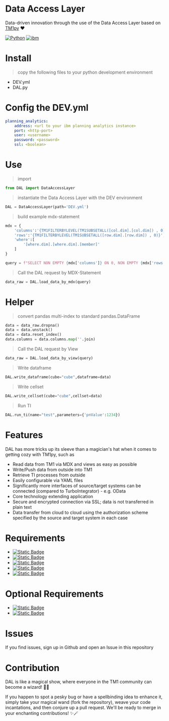 # Data Access Layer 

Data-driven innovation through the use of the Data Access Layer based on [TM1py](https://github.com/cubewise-code/tm1py) ❤️

[![Python](https://img.shields.io/badge/python-3670A0?style=for-the-badge&logo=python&logoColor=ffdd54)](https://www.python.org/)
[![ibm](https://img.shields.io/badge/-PlanningAnalytics-052FAD?logo=ibm&style=for-the-badge)](https://www.ibm.com/de-de/products/planning-analytics?utm_content=SRCWW&p1=Search&p4=43700075197142448&p5=e&gclid=CjwKCAjwo9unBhBTEiwAipC11-CQKNzBaWXDT2LYKf345cWn_zRCW87X-ShO3_hRVHAlY3eXR_iCaRoC0t8QAvD_BwE&gclsrc=aw.ds)

Install
=======================
> copy the following files to your python development environment
- DEV.yml
- DAL.py

Config the DEV.yml
=======================
```yaml
planning_analytics:
    address: <url to your ibm planning analytics instance>
    port: <http-port>
    user: <username>
    password: <password>
    ssl: <boolean>
```

Use
=======================
> import

``` python
from DAL import DataAccessLayer
```

> instantiate the Data Access Layer with the DEV environment
``` python
DAL = DataAccessLayer(path='DEV.yml')
```

> build example mdx-statement
``` python
mdx = {
    'columns':'{TM1FILTERBYLEVEL(TM1SUBSETALL([col.dim].[col.dim]) , 0)}',
    'rows':'{TM1FILTERBYLEVEL(TM1SUBSETALL([row.dim].[row.dim]) , 0)}',
    'where':[
        '[where.dim].[where.dim].[member]'
    ]
}

query = f"SELECT NON EMPTY {mdx['columns']} ON 0, NON EMPTY {mdx['rows']} ON 1 FROM [cube] WHERE ({','.join(mdx['where'])})"
```

> Call the DAL request by MDX-Statement
``` python
data_raw = DAL.load_data_by_mdx(query)
```

Helper
=======================

> convert pandas multi-index to standard pandas.DataFrame
``` python
data = data_raw.dropna()
data = data.unstack()
data = data.reset_index()
data.columns = data.columns.map(''.join)
```

> Call the DAL request by View
``` python
data_raw = DAL.load_data_by_view(query)
```

>  Write dataframe
``` python
DAL.write_dataframe(cube="cube",dataframe=data)
```

>  Write cellset
``` python
DAL.write_cellset(cube="cube",cellset=data)
```

> Run TI
``` python
DAL.run_ti(name="test",parameters={'pnValue':1234})
```

Features
=======================

DAL has more tricks up its sleeve than a magician's hat when it comes to getting cozy with TM1py, such as

- Read data from TM1 via MDX and views as easy as possible
- Write/Push data from outside into TM1
- Retrieve TI processes from outside
- Easily configurable via YAML files
- Significantly more interfaces of source/target systems can be connected (compared to TurboIntegrator) - e.g. OData
- Core technology extending application
- Secure and encrypted connection via SSL; data is not transferred in plain text
- Data transfer from cloud to cloud using the authorization scheme specified by the source and target system in each case

Requirements
=======================

- [![Static Badge](https://img.shields.io/badge/Python-3.7-yellow)](https://www.python.org/)
- [![Static Badge](https://img.shields.io/badge/TM1py-1.11.3-yellow)](https://pypi.org/project/TM1py/)
- [![Static Badge](https://img.shields.io/badge/requests-2.31.0-yellow)](https://pypi.org/project/requests/)
- [![Static Badge](https://img.shields.io/badge/typing_extensions-4.7.1-yellow)](https://pypi.org/project/typing-extensions/)
- [![Static Badge](https://img.shields.io/badge/IBM_Planning_Analytics-11-blue)](https://www.ibm.com/de-de/products/planning-analytics?utm_content=SRCWW&p1=Search&p4=43700075197142448&p5=e&gclid=CjwKCAjwo9unBhBTEiwAipC11-CQKNzBaWXDT2LYKf345cWn_zRCW87X-ShO3_hRVHAlY3eXR_iCaRoC0t8QAvD_BwE&gclsrc=aw.ds)

Optional Requirements
=======================

- [![Static Badge](https://img.shields.io/badge/pandas-2.1.0-yellow)](https://pypi.org/project/pandas/)
- [![Static Badge](https://img.shields.io/badge/requests_negotiate_sspi-0.5.2-yellow)](https://pypi.org/project/requests-negotiate-sspi/)

Issues
=======================

If you find issues, sign up in Github and open an Issue in this repository


Contribution
=======================

DAL is like a magical show, where everyone in the TM1 community can become a wizard! 🧙‍♂️

If you happen to spot a pesky bug or have a spellbinding idea to enhance it, simply take your magical wand (fork the repository), weave your code incantations, and then conjure up a pull request. We'll be ready to merge in your enchanting contributions! ✨🪄